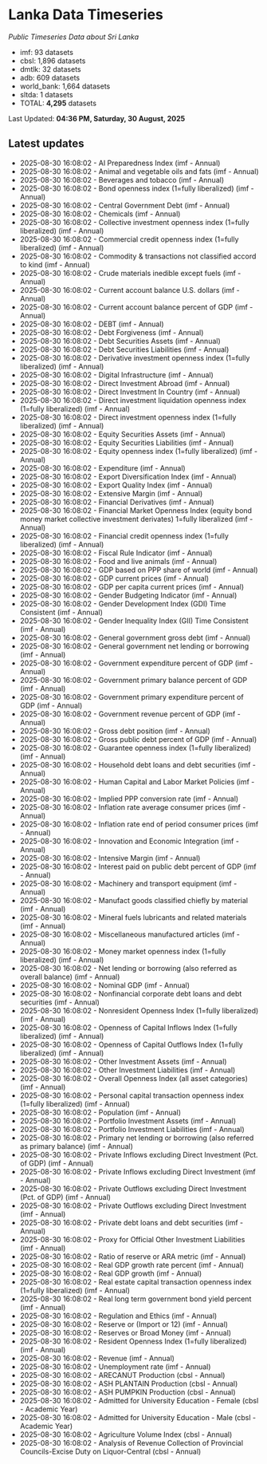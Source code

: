 # Lanka Data Timeseries
*Public Timeseries Data about Sri Lanka*

* imf: 93 datasets
* cbsl: 1,896 datasets
* dmtlk: 32 datasets
* adb: 609 datasets
* world_bank: 1,664 datasets
* sltda: 1 datasets
* TOTAL: **4,295** datasets

Last Updated: **04:36 PM, Saturday, 30 August, 2025**

## Latest updates

* 2025-08-30 16:08:02 - AI Preparedness Index (imf - Annual)
* 2025-08-30 16:08:02 - Animal and vegetable oils and fats (imf - Annual)
* 2025-08-30 16:08:02 - Beverages and tobacco (imf - Annual)
* 2025-08-30 16:08:02 - Bond openness index (1=fully liberalized) (imf - Annual)
* 2025-08-30 16:08:02 - Central Government Debt (imf - Annual)
* 2025-08-30 16:08:02 - Chemicals (imf - Annual)
* 2025-08-30 16:08:02 - Collective investment openness index (1=fully liberalized) (imf - Annual)
* 2025-08-30 16:08:02 - Commercial credit openness index (1=fully liberalized) (imf - Annual)
* 2025-08-30 16:08:02 - Commodity & transactions not classified accord to kind (imf - Annual)
* 2025-08-30 16:08:02 - Crude materials inedible except fuels (imf - Annual)
* 2025-08-30 16:08:02 - Current account balance U.S. dollars (imf - Annual)
* 2025-08-30 16:08:02 - Current account balance percent of GDP (imf - Annual)
* 2025-08-30 16:08:02 - DEBT (imf - Annual)
* 2025-08-30 16:08:02 - Debt Forgiveness (imf - Annual)
* 2025-08-30 16:08:02 - Debt Securities Assets (imf - Annual)
* 2025-08-30 16:08:02 - Debt Securities Liabilities (imf - Annual)
* 2025-08-30 16:08:02 - Derivative investment openness index (1=fully liberalized) (imf - Annual)
* 2025-08-30 16:08:02 - Digital Infrastructure (imf - Annual)
* 2025-08-30 16:08:02 - Direct Investment Abroad (imf - Annual)
* 2025-08-30 16:08:02 - Direct Investment In Country (imf - Annual)
* 2025-08-30 16:08:02 - Direct investment liquidation openness index (1=fully liberalized) (imf - Annual)
* 2025-08-30 16:08:02 - Direct investment openness index (1=fully liberalized) (imf - Annual)
* 2025-08-30 16:08:02 - Equity Securities Assets (imf - Annual)
* 2025-08-30 16:08:02 - Equity Securities Liabilities (imf - Annual)
* 2025-08-30 16:08:02 - Equity openness index (1=fully liberalized) (imf - Annual)
* 2025-08-30 16:08:02 - Expenditure (imf - Annual)
* 2025-08-30 16:08:02 - Export Diversification Index (imf - Annual)
* 2025-08-30 16:08:02 - Export Quality Index (imf - Annual)
* 2025-08-30 16:08:02 - Extensive Margin (imf - Annual)
* 2025-08-30 16:08:02 - Financial Derivatives (imf - Annual)
* 2025-08-30 16:08:02 - Financial Market Openness Index (equity bond money market collective investment derivates) 1=fully liberalized (imf - Annual)
* 2025-08-30 16:08:02 - Financial credit openness index (1=fully liberalized) (imf - Annual)
* 2025-08-30 16:08:02 - Fiscal Rule Indicator (imf - Annual)
* 2025-08-30 16:08:02 - Food and live animals (imf - Annual)
* 2025-08-30 16:08:02 - GDP based on PPP share of world (imf - Annual)
* 2025-08-30 16:08:02 - GDP current prices (imf - Annual)
* 2025-08-30 16:08:02 - GDP per capita current prices (imf - Annual)
* 2025-08-30 16:08:02 - Gender Budgeting Indicator (imf - Annual)
* 2025-08-30 16:08:02 - Gender Development Index (GDI) Time Consistent (imf - Annual)
* 2025-08-30 16:08:02 - Gender Inequality Index (GII) Time Consistent (imf - Annual)
* 2025-08-30 16:08:02 - General government gross debt (imf - Annual)
* 2025-08-30 16:08:02 - General government net lending or borrowing (imf - Annual)
* 2025-08-30 16:08:02 - Government expenditure percent of GDP (imf - Annual)
* 2025-08-30 16:08:02 - Government primary balance percent of GDP (imf - Annual)
* 2025-08-30 16:08:02 - Government primary expenditure percent of GDP (imf - Annual)
* 2025-08-30 16:08:02 - Government revenue percent of GDP (imf - Annual)
* 2025-08-30 16:08:02 - Gross debt position (imf - Annual)
* 2025-08-30 16:08:02 - Gross public debt percent of GDP (imf - Annual)
* 2025-08-30 16:08:02 - Guarantee openness index (1=fully liberalized) (imf - Annual)
* 2025-08-30 16:08:02 - Household debt loans and debt securities (imf - Annual)
* 2025-08-30 16:08:02 - Human Capital and Labor Market Policies (imf - Annual)
* 2025-08-30 16:08:02 - Implied PPP conversion rate (imf - Annual)
* 2025-08-30 16:08:02 - Inflation rate average consumer prices (imf - Annual)
* 2025-08-30 16:08:02 - Inflation rate end of period consumer prices (imf - Annual)
* 2025-08-30 16:08:02 - Innovation and Economic Integration (imf - Annual)
* 2025-08-30 16:08:02 - Intensive Margin (imf - Annual)
* 2025-08-30 16:08:02 - Interest paid on public debt percent of GDP (imf - Annual)
* 2025-08-30 16:08:02 - Machinery and transport equipment (imf - Annual)
* 2025-08-30 16:08:02 - Manufact goods classified chiefly by material (imf - Annual)
* 2025-08-30 16:08:02 - Mineral fuels lubricants and related materials (imf - Annual)
* 2025-08-30 16:08:02 - Miscellaneous manufactured articles (imf - Annual)
* 2025-08-30 16:08:02 - Money market openness index (1=fully liberalized) (imf - Annual)
* 2025-08-30 16:08:02 - Net lending or borrowing (also referred as overall balance) (imf - Annual)
* 2025-08-30 16:08:02 - Nominal GDP (imf - Annual)
* 2025-08-30 16:08:02 - Nonfinancial corporate debt loans and debt securities (imf - Annual)
* 2025-08-30 16:08:02 - Nonresident Openness Index (1=fully liberalized) (imf - Annual)
* 2025-08-30 16:08:02 - Openness of Capital Inflows Index (1=fully liberalized) (imf - Annual)
* 2025-08-30 16:08:02 - Openness of Capital Outflows Index (1=fully liberalized) (imf - Annual)
* 2025-08-30 16:08:02 - Other Investment Assets (imf - Annual)
* 2025-08-30 16:08:02 - Other Investment Liabilities (imf - Annual)
* 2025-08-30 16:08:02 - Overall Openness Index (all asset categories) (imf - Annual)
* 2025-08-30 16:08:02 - Personal capital transaction openness index (1=fully liberalized) (imf - Annual)
* 2025-08-30 16:08:02 - Population (imf - Annual)
* 2025-08-30 16:08:02 - Portfolio Investment Assets (imf - Annual)
* 2025-08-30 16:08:02 - Portfolio Investment Liabilities (imf - Annual)
* 2025-08-30 16:08:02 - Primary net lending or borrowing (also referred as primary balance) (imf - Annual)
* 2025-08-30 16:08:02 - Private Inflows excluding Direct Investment (Pct. of GDP) (imf - Annual)
* 2025-08-30 16:08:02 - Private Inflows excluding Direct Investment (imf - Annual)
* 2025-08-30 16:08:02 - Private Outflows excluding Direct Investment (Pct. of GDP) (imf - Annual)
* 2025-08-30 16:08:02 - Private Outflows excluding Direct Investment (imf - Annual)
* 2025-08-30 16:08:02 - Private debt loans and debt securities (imf - Annual)
* 2025-08-30 16:08:02 - Proxy for Official Other Investment Liabilities (imf - Annual)
* 2025-08-30 16:08:02 - Ratio of reserve or ARA metric (imf - Annual)
* 2025-08-30 16:08:02 - Real GDP growth rate percent (imf - Annual)
* 2025-08-30 16:08:02 - Real GDP growth (imf - Annual)
* 2025-08-30 16:08:02 - Real estate capital transaction openness index (1=fully liberalized) (imf - Annual)
* 2025-08-30 16:08:02 - Real long term government bond yield percent (imf - Annual)
* 2025-08-30 16:08:02 - Regulation and Ethics (imf - Annual)
* 2025-08-30 16:08:02 - Reserve or (Import or 12) (imf - Annual)
* 2025-08-30 16:08:02 - Reserves or Broad Money (imf - Annual)
* 2025-08-30 16:08:02 - Resident Openness Index (1=fully liberalized) (imf - Annual)
* 2025-08-30 16:08:02 - Revenue (imf - Annual)
* 2025-08-30 16:08:02 - Unemployment rate (imf - Annual)
* 2025-08-30 16:08:02 - ARECANUT Production (cbsl - Annual)
* 2025-08-30 16:08:02 - ASH PLANTAIN Production (cbsl - Annual)
* 2025-08-30 16:08:02 - ASH PUMPKIN Production (cbsl - Annual)
* 2025-08-30 16:08:02 - Admitted for University Education - Female (cbsl - Academic Year)
* 2025-08-30 16:08:02 - Admitted for University Education - Male (cbsl - Academic Year)
* 2025-08-30 16:08:02 - Agriculture Volume Index (cbsl - Annual)
* 2025-08-30 16:08:02 - Analysis of Revenue Collection of Provincial Councils-Excise Duty on Liquor-Central (cbsl - Annual)